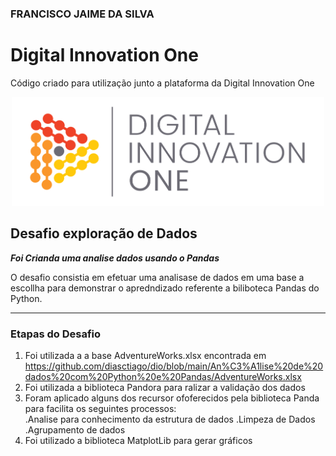 ### FRANCISCO JAIME DA SILVA


# Digital Innovation One

Código criado para utilização junto a plataforma da Digital Innovation One

<p align="center"><img src="./DIO.png" width="500"></p>

## Desafio exploração de Dados


__*Foi Crianda uma analise dados usando o Pandas*__

O desafio consistia em efetuar uma analisase de dados em uma base a escollha para demonstrar o apredndizado referente a biliboteca Pandas do Python. 

---

### Etapas do Desafio

1. Foi utilizada a a base AdventureWorks.xlsx encontrada em https://github.com/diasctiago/dio/blob/main/An%C3%A1lise%20de%20dados%20com%20Python%20e%20Pandas/AdventureWorks.xlsx
2. Foi utilizada a biblioteca Pandora para ralizar a validação dos dados
3. Foram aplicado alguns dos recursor ofoferecidos pela biblioteca Panda para facilita os seguintes processos:<br />
  .Analise para conhecimento da estrutura de dados
  .Limpeza de Dados 
  .Agrupamento de dados 
4. Foi utilizado  a biblioteca MatplotLib para gerar gráficos

